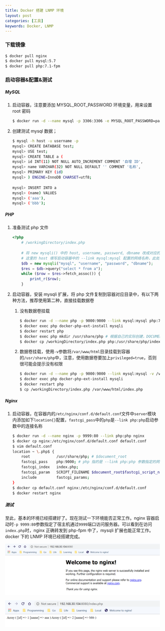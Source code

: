 ```yaml
---
title: Docker 搭建 LNMP 环境
layout: post
categories: [工具]
keywords: Docker, LNMP
---
```


### 下载镜像

```bash
$ docker pull nginx
$ docker pull mysql:5.7
$ docker pull php:7.1-fpm
```

### 启动容器&配置&测试

##### MySQL

1.	启动容器，注意要添加 MYSQL_ROOT_PASSWORD 环境变量，用来设置 root 密码

    ```bash
    $ docker run -d --name mysql -p 3306:3306 -e MYSQL_ROOT_PASSWORD=password mysql:5.7
    ```

2.	创建测试 mysql 数据；

    ```bash
    $ mysql -h host -u username -p
    mysql> CREATE DATABASE test;
    mysql> USE test;
    mysql> CREATE TABLE a (
    mysql> id INT(11) NOT NULL AUTO_INCREMENT COMMENT '自增 ID',
    mysql> name VARCHAR(32) NOT NULL DEFAULT '' COMMENT '名称',
    mysql> PRIMARY KEY (id)
    mysql> ) ENGINE=InnoDB CHARSET=utf8;

    mysql> INSERT INTO a 
    mysql> (name) VALUES 
    mysql> ('aaa'),
    mysql> ('bbb');
    ```

##### PHP

1.	准备测试 php 文件

    ```php
    <?php
        # /workingDirectory/index.php

        # 将 new mysqli() 中的 host, username, password, dbname 改成对应的值
        # 这里的 host 填写启动容器中的 --link mysql:mysql 配置的网络名称，此处为 mysql
        $db = new mysqli("mysql", "username", "password", "dbname");
        $res = $db->query("select * from a");
        while ($row = $res->fetch_assoc()) {
            print_r($row);
        }
    ```

2.	启动容器，安装 mysqli 扩展，将 php 文件复制到容器对应目录中，有以下两种方法，推荐使用第二种，直接挂载数据卷

    1.  没有数据卷挂载 

        ```bash
        $ docker run -d --name php -p 9000:9000 --link mysql:mysql php:7.1-fpm
        $ docker exec php docker-php-ext-install mysqli
        $ docker restart php
        $ docker exec php mkdir /usr/share/php # 根据自己的实际创建，DOCUMENT_ROOT
        $ docker cp /workingDirectory/index.php php:/usr/share/php/index.php
        ```
        
    2.  数据卷挂载，使用`-v`参数将`/var/www/html`目录挂载到容器的`/usr/share/php`中，注意，使用数据卷要加上`privileged=true`，否则很可能会提示没有权限
    
        ```bash
        $ docker run -d --name php -p 9000:9000 --link mysql:mysql -v /var/www/html:/usr/share/php --privileged=true php:7.1-fpm 
        $ docker exec php docker-php-ext-install mysqli
        $ docker restart php
        $ cp /workingDirectory/index.php /var/www/html/index.php
        ```

##### Nginx

1.	启动容器，在容器内的`/etc/nginx/conf.d/default.conf`文件中`server`模块内添加如下`location{}`配置，`fastcgi_pass`中的`php`是`--link php:php`启动参数中的连接名称

    ```bash
    $ docker run -d --name nginx -p 9999:80 --link php:php nginx
    $ docker cp nginx:/etc/nginx/conf.d/default.conf default.conf
    $ vim default.conf
    location ~ \.php$ {
        root            /usr/share/php; # $document_root
        fastcgi_pass	php:9000; # php 指的是 --link php:php 参数指定的网络名称
        fastcgi_index	index.php;
        fastcgi_param	SCRIPT_FILENAME	$document_root$fastcgi_script_name;
        include         fastcgi_params;
    }
    $ docker cp default.conf nginx:/etc/nginx/conf.d/default.conf
    $ docker restart nginx
    ```

##### 测试

至此，基本的环境已经搭建好了。现在测试一下环境能否正常工作。nginx 容器启动时`-p 9999:80`参数指定了宿主机通过`9999`端口访问服务器。可以看到在访问`index.php`时，nginx 正确转发到 php-fpm 中了，mysqli 扩展也能正常工作。docker 下的 LNMP 环境已经搭建完成。

![default](/assets/images/2020/0329/WX_20200329154835.png)

![default](/assets/images/2020/0329/WX_20200329155032.png)

